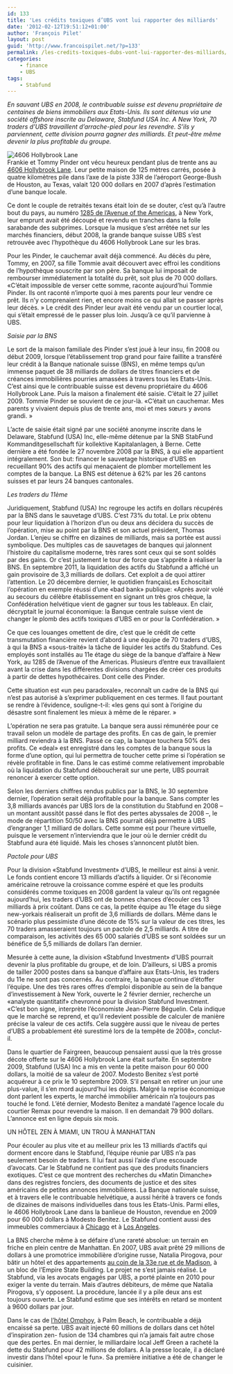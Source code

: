 ```yaml
---
id: 133
title: 'Les crédits toxiques d’UBS vont lui rapporter des milliards'
date: '2012-02-12T19:51:12+01:00'
author: 'François Pilet'
layout: post
guid: 'http://www.francoispilet.net/?p=133'
permalink: /les-credits-toxiques-dubs-vont-lui-rapporter-des-milliards/
categories:
    - finance
    - UBS
tags:
    - Stabfund
---
```


*En sauvant UBS en 2008, le contribuable suisse est devenu propriétaire de centaines de biens immobiliers aux Etats-Unis. Ils sont détenus via une société offshore inscrite au Delaware, Stabfund USA Inc. A New York, 70 traders d’UBS travaillent d’arrache-pied pour les revendre. S’ils y parviennent, cette division pourra gagner des milliards. Et peut-être même devenir la plus profitable du groupe.*

![](https://i0.wp.com/www.francoispilet.net/wp-content/uploads/2012/02/4606-2.jpg?resize=595%2C319 "4606 Hollybrook Lane")  
Frankie et Tommy Pinder ont vécu heureux pendant plus de trente ans au [4606 Hollybrook Lane](http://g.co/maps/c3wsv). Leur petite maison de 125 mètres carrés, posée à quatre kilomètres pile dans l’axe de la piste 33R de l’aéroport George-Bush de Houston, au Texas, valait 120 000 dollars en 2007 d’après l’estimation d’une banque locale.

Ce dont le couple de retraités texans était loin de se douter, c’est qu’à l’autre bout du pays, au numéro [1285 de l’Avenue of the Americas](http://g.co/maps/rjk43), à New York, leur emprunt avait été découpé et revendu en tranches dans la folle sarabande des subprimes. Lorsque la musique s’est arrêtée net sur les marchés financiers, début 2008, la grande banque suisse UBS s’est retrouvée avec l’hypothèque du 4606 Hollybrook Lane sur les bras.

Pour les Pinder, le cauchemar avait déjà commencé. Au décès du père, Tommy, en 2007, sa fille Tommie avait découvert avec effroi les conditions de l’hypothèque souscrite par son père. Sa banque lui imposait de rembourser immédiatement la totalité du prêt, soit plus de 70 000 dollars. «C’était impossible de verser cette somme, raconte aujourd’hui Tommie Pinder. Ils ont raconté n’importe quoi à mes parents pour leur vendre ce prêt. Ils n’y comprenaient rien, et encore moins ce qui allait se passer après leur décès. » Le crédit des Pinder leur avait été vendu par un courtier local, qui s’était empressé de le passer plus loin. Jusqu’à ce qu’il parvienne à UBS.

*Saisie par la BNS*

Le sort de la maison familiale des Pinder s’est joué à leur insu, fin 2008 ou début 2009, lorsque l’établissement trop grand pour faire faillite a transféré leur crédit à la Banque nationale suisse (BNS), en même temps qu’un immense paquet de 38 milliards de dollars de titres financiers et de créances immobilières pourries amassées à travers tous les Etats-Unis. C’est ainsi que le contribuable suisse est devenu propriétaire du 4606 Hollybrook Lane. Puis la maison a finalement été saisie. C’était le 27 juillet 2009. Tommie Pinder se souvient de ce jour-là. «C’était un cauchemar. Mes parents y vivaient depuis plus de trente ans, moi et mes sœurs y avons grandi. »

L’acte de saisie était signé par une société anonyme inscrite dans le Delaware, Stabfund (USA) Inc, elle-même détenue par la SNB StabFund Kommanditgesellschaft für kollektive Kapitalanlagen, à Berne. Cette dernière a été fondée le 27 novembre 2008 par la BNS, à qui elle appartient intégralement. Son but: financer le sauvetage historique d’UBS en recueillant 90% des actifs qui menaçaient de plomber mortellement les comptes de la banque. La BNS est détenue à 62% par les 26 cantons suisses et par leurs 24 banques cantonales.

*Les traders du 11ème*

Juridiquement, Stabfund (USA) Inc regroupe les actifs en dollars récupérés par la BNS dans le sauvetage d’UBS. C’est 73% du total. Le prix obtenu pour leur liquidation à l’horizon d’un ou deux ans décidera du succès de l’opération, mise au point par la BNS et son actuel président, Thomas Jordan. L’enjeu se chiffre en dizaines de milliards, mais sa portée est aussi symbolique. Des multiples cas de sauvetages de banques qui jalonnent l’histoire du capitalisme moderne, très rares sont ceux qui se sont soldés par des gains. Or c’est justement le tour de force que s’apprête à réaliser la BNS. En septembre 2011, la liquidation des actifs du Stabfund a affiché un gain provisoire de 3,3 milliards de dollars. Cet exploit a de quoi attirer l’attention. Le 20 décembre dernier, le quotidien françaisLes Echoscitait l’opération en exemple réussi d’une «bad bank» publique: «Après avoir volé au secours du célèbre établissement en signant un très gros chèque, la Confédération helvétique vient de gagner sur tous les tableaux. En clair, décryptait le journal économique: la Banque centrale suisse vient de changer le plomb des actifs toxiques d’UBS en or pour la Confédération. »

Ce que ces louanges omettent de dire, c’est que le crédit de cette transmutation financière revient d’abord à une équipe de 70 traders d’UBS, à qui la BNS a «sous-traité» la tâche de liquider les actifs du Stabfund. Ces employés sont installés au 11e étage du siège de la banque d’affaire à New York, au 1285 de l’Avenue of the Americas. Plusieurs d’entre eux travaillaient avant la crise dans les différentes divisions chargées de créer ces produits à partir de dettes hypothécaires. Dont celle des Pinder.

Cette situation est «un peu paradoxale», reconnaît un cadre de la BNS qui n’est pas autorisé à s’exprimer publiquement en ces termes. Il faut pourtant se rendre à l’évidence, souligne-t-il: «les gens qui sont à l’origine du désastre sont finalement les mieux à même de le réparer. »

L’opération ne sera pas gratuite. La banque sera aussi rémunérée pour ce travail selon un modèle de partage des profits. En cas de gain, le premier milliard reviendra à la BNS. Passé ce cap, la banque touchera 50% des profits. Ce «deal» est enregistré dans les comptes de la banque sous la forme d’une option, qui lui permettra de toucher cette prime si l’opération se révèle profitable in fine. Dans le cas estimé comme relativement improbable où la liquidation du Stabfund déboucherait sur une perte, UBS pourrait renoncer à exercer cette option.

Selon les derniers chiffres rendus publics par la BNS, le 30 septembre dernier, l’opération serait déjà profitable pour la banque. Sans compter les 3,8 milliards avancés par UBS lors de la constitution du Stabfund en 2008 – un montant aussitôt passé dans le flot des pertes abyssales de 2008 –, le mode de répartition 50/50 avec la BNS pourrait déjà permettre à UBS d’engranger 1,1 milliard de dollars. Cette somme est pour l’heure virtuelle, puisque le versement n’interviendra que le jour où le dernier crédit du Stabfund aura été liquidé. Mais les choses s’annoncent plutôt bien.

*Pactole pour UBS*

Pour la division «Stabfund Investment» d’UBS, le meilleur est ainsi à venir. Le fonds contient encore 13 milliards d’actifs à liquider. Or si l’économie américaine retrouve la croissance comme espéré et que les produits considérés comme toxiques en 2008 gardent la valeur qu’ils ont regagnée aujourd’hui, les traders d’UBS ont de bonnes chances d’écouler ces 13 milliards à prix coûtant. Dans ce cas, la petite équipe au 11e étage du siège new-yorkais réaliserait un profit de 3,6 milliards de dollars. Même dans le scénario plus pessimiste d’une décote de 15% sur la valeur de ces titres, les 70 traders amasseraient toujours un pactole de 2,5 milliards. A titre de comparaison, les activités des 65 000 salariés d’UBS se sont soldées sur un bénéfice de 5,5 milliards de dollars l’an dernier.

Mesurée à cette aune, la division «Stabfund Investment» d’UBS pourrait devenir la plus profitable du groupe, et de loin. D’ailleurs, si UBS a promis de tailler 2000 postes dans sa banque d’affaire aux Etats-Unis, les traders du 11e ne sont pas concernés. Au contraire, la banque continue d’étoffer l’équipe. Une des très rares offres d’emploi disponible au sein de la banque d’investissement à New York, ouverte le 2 février dernier, recherche un «analyste quantitatif» chevronné pour la division Stabfund Investment. «C’est bon signe, interprète l’économiste Jean-Pierre Béguelin. Cela indique que le marché se reprend, et qu’il redevient possible de calculer de manière précise la valeur de ces actifs. Cela suggère aussi que le niveau de pertes d’UBS a probablement été surestimé lors de la tempête de 2008», conclut-il.

Dans le quartier de Fairgreen, beaucoup pensaient aussi que la très grosse décote offerte sur le 4606 Hollybrook Lane était surfaite. En septembre 2009, Stabfund (USA) Inc a mis en vente la petite maison pour 60 000 dollars, la moitié de sa valeur de 2007. Modesto Benitez s’est porté acquéreur à ce prix le 10 septembre 2009. S’il pensait en retirer un jour une plus-value, il s’en mord aujourd’hui les doigts. Malgré la reprise économique dont parlent les experts, le marché immobilier américain n’a toujours pas touché le fond. L’été dernier, Modesto Benitez a mandaté l’agence locale du courtier Remax pour revendre la maison. Il en demandait 79 900 dollars. L’annonce est en ligne depuis six mois.

UN HÔTEL ZEN À MIAMI, UN TROU À MANHATTAN

Pour écouler au plus vite et au meilleur prix les 13 milliards d’actifs qui dorment encore dans le Stabfund, l’équipe réunie par UBS n’a pas seulement besoin de traders. Il lui faut aussi l’aide d’une escouade d’avocats. Car le Stabfund ne contient pas que des produits financiers exotiques. C’est ce que montrent des recherches du «Matin Dimanche» dans des registres fonciers, des documents de justice et des sites américains de petites annonces immobilières. La Banque nationale suisse, et à travers elle le contribuable helvétique, a aussi hérité à travers ce fonds de dizaines de maisons individuelles dans tous les Etats-Unis. Parmi elles, le 4606 Hollybrook Lane dans la banlieue de Houston, revendue en 2009 pour 60 000 dollars à Modesto Benitez. Le Stabfund contient aussi des immeubles commerciaux à [Chicago](http://g.co/maps/2pp5v) et à [Los Angeles](http://g.co/maps/7w26u).

La BNS cherche même à se défaire d’une rareté absolue: un terrain en friche en plein centre de Manhattan. En 2007, UBS avait prêté 29 millions de dollars à une promotrice immobilière d’origine russe, Natalia Pirogova, pour bâtir un hôtel et des appartements [au coin de la 33e rue et de Madison](http://g.co/maps/s9et2), à un bloc de l’Empire State Building. Le projet ne s’est jamais réalisé. Le Stabfund, via les avocats engagés par UBS, a porté plainte en 2010 pour exiger la vente du terrain. Mais d’autres débiteurs, de même que Natalia Pirogova, s’y opposent. La procédure, lancée il y a pile deux ans est toujours ouverte. Le Stabfund estime que ses intérêts en retard se montent à 9600 dollars par jour.

Dans le cas de [l’hôtel Omphoy](http://www.omphoy.com/), à Palm Beach, le contribuable a déjà encaissé sa perte. UBS avait injecté 60 millions de dollars dans cet hôtel d’inspiration zen- fusion de 134 chambres qui n’a jamais fait autre chose que des pertes. En mai dernier, le milliardaire local Jeff Green a racheté la dette du Stabfund pour 42 millions de dollars. A la presse locale, il a déclaré investir dans l’hôtel «pour le fun». Sa première initiative a été de changer le cuisinier.